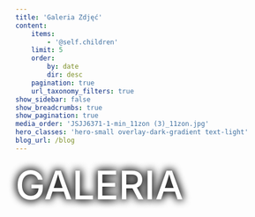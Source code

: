 ```yaml
---
title: 'Galeria Zdjęć'
content:
    items:
        - '@self.children'
    limit: 5
    order:
        by: date
        dir: desc
    pagination: true
    url_taxonomy_filters: true
show_sidebar: false
show_breadcrumbs: true
show_pagination: true
media_order: 'JSJJ6371-1-min_11zon (3)_11zon.jpg'
hero_classes: 'hero-small overlay-dark-gradient text-light'
blog_url: /blog
---
```


<div class="galleryhero p-centered">
GALERIA
</div>
<style>
.galleryhero{
    text-shadow: 0 0 15px #000, 0 0 15px #000;
    color: #fff;
    font-size: 72px;
    font-weight: 500;
}
</style>